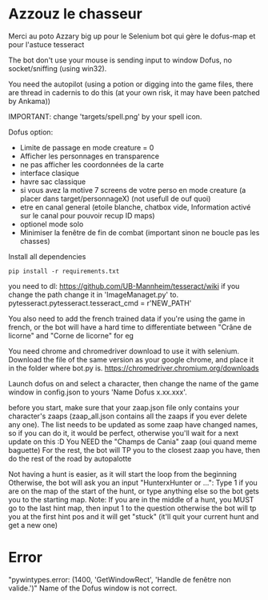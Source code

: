 # Azzouz le chasseur

Merci au poto Azzary big up pour le Selenium bot qui gère le dofus-map et pour l'astuce tesseract

The bot don't use your mouse is sending input to window  Dofus, no socket/sniffing (using win32).

You need the autopilot (using a potion or digging into the game files, there are thread in cadernis to do this (at your own risk, 
it may have been patched by Ankama))


IMPORTANT: change 'targets/spell.png' by your spell icon.

Dofus option:
- Limite de passage en mode creature = 0
- Afficher les personnages en transparence
- ne pas afficher les coordonnées de la carte
- interface clasique
- havre sac classique
- si vous avez la motive 7 screens de votre perso en mode creature (a placer dans target/personnageX) (not usefull de ouf quoi)
- etre en canal general (etoile blanche, chatbox vide, Information activé sur le canal pour pouvoir recup ID maps)
- optionel mode solo
- Minimiser la fenêtre de fin de combat (important sinon ne boucle pas les chasses)

Install all dependencies
```
pip install -r requirements.txt
```

you need to dl: https://github.com/UB-Mannheim/tesseract/wiki
if you change the path change it in 'ImageManaget.py' to.
pytesseract.pytesseract.tesseract_cmd = r'NEW_PATH'

You also need to add the french trained data if you're using the game in french, or the bot will have a hard time to differentiate between "Crâne de licorne" and "Corne de licorne" for eg

You need chrome and chromedriver download to use it with selenium.
Download the file of the same version as your google chrome, and place it in the folder where bot.py is.
https://chromedriver.chromium.org/downloads

Launch dofus on and select a character, then change the name of the game window in config.json to yours 'Name Dofus x.xx.xxx'.

before you start, make sure that your zaap.json file only contains your character's zaaps (zaap_all.json contains all the zaaps if you ever delete any one).
The list needs to be updated as some zaap have changed names, so if you can do it, it would be perfect, otherwise you'll wait for a next
update on this :D
You NEED the "Champs de Cania" zaap (oui quand meme baguette)
For the rest, the bot will TP you to the closest zaap you have, then do the rest of the road by autopalotte

Not having a hunt is easier, as it will start the loop from the beginning
Otherwise, the bot will ask you an input "HunterxHunter or ...":
Type 1 if you are on the map of the start of the hunt, or type anything else so the bot gets you to the starting map.
Note: If you are in the middle of a hunt, you MUST go to the last hint map, then input 1 to the question otherwise the bot will tp you at the first hint pos and it will get "stuck" (it'll quit your current hunt and get a new one)

# Error
"pywintypes.error: (1400, 'GetWindowRect', 'Handle de fenêtre non valide.')"
Name of the Dofus window is not correct.